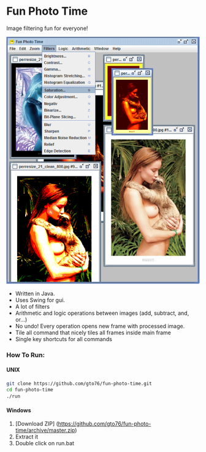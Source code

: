 Fun Photo Time
==============

Image filtering fun for everyone!

![screenshot](/doc/screenshot-01.png)

* Written in Java.
* Uses Swing for gui.
* A lot of filters
* Arithmetic and logic operations between images (add, subtract, and, or...)
* No undo! Every operation opens new frame with processed image.
* Tile all command that nicely tiles all frames inside main frame
* Single key shortcuts for all commands

### How To Run:
#### UNIX
```bash
git clone https://github.com/gto76/fun-photo-time.git
cd fun-photo-time
./run
```

#### Windows
1. [Download ZIP] (https://github.com/gto76/fun-photo-time/archive/master.zip)
2. Extract it
3. Double click on run.bat

